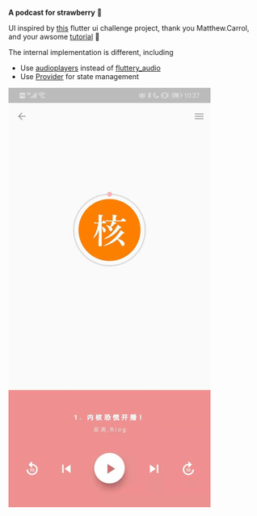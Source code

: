 **A podcast for strawberry** 🍓

UI inspired by [this](https://github.com/matthew-carroll/flutter_ui_challenge_music_player) flutter ui challenge project, thank you Matthew.Carrol, and your awsome [tutorial](https://www.youtube.com/watch?v=FE7Vtzq52xg) 🎉

The internal implementation is different, including

- Use [audioplayers](https://pub.dev/packages/audioplayers) instead of [fluttery_audio](https://pub.dev/packages/fluttery_audio)
- Use [Provider](https://pub.dev/packages/provider) for state management

![screenshot](https://github.com/magodo/berrycast/blob/master/screenshot.jpg)
